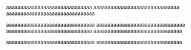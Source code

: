 aaaaaaaaaaaaaaaaaaaaaaaaaaaaaa
aaaaaaaaaaaaaaaaaaaaaaaaaaaaaa
aaaaaaaaaaaaaaaaaaaaaaaaaaaaaaa

aaaaaaaaaaaaaaaaaaaaaaaaaaaaaaa
aaaaaaaaaaaaaaaaaaaaaaaaaaaaaaa
aaaaaaaaaaaaaaaaaaaaaaaaaaaaaa
aaaaaaaaaaaaaaaaaaaaaaaaaaaaaaa

aaaaaaaaaaaaaaaaaaaaaaaaaaaaaaa
aaaaaaaaaaaaaaaaaaaaaaaaaaaaaa

